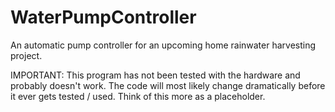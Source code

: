 WaterPumpController
===================

An automatic pump controller for an upcoming home rainwater harvesting project.

IMPORTANT: This program has not been tested with the hardware and probably doesn't work. The code will most likely change dramatically before it ever gets tested / used. Think of this more as a placeholder.
